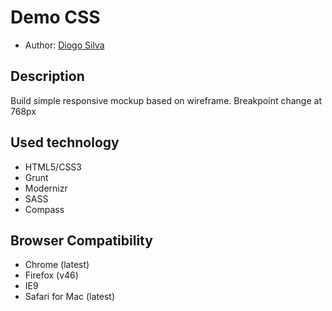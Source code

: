 # Demo CSS

* Author: [Diogo Silva](https://github.com/diogomiguel)

## Description

Build simple responsive mockup based on wireframe.
Breakpoint change at 768px

## Used technology

- HTML5/CSS3
- Grunt
- Modernizr
- SASS
- Compass

## Browser Compatibility

- Chrome (latest)
- Firefox (v46)
- IE9
- Safari for Mac (latest)